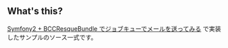 ## What's this?

[Symfony2 + BCCResqueBundle でジョブキューでメールを送ってみる](http://tech.quartetcom.co.jp/2014/01/20/123) で実装したサンプルのソース一式です。
